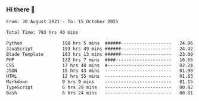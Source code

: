 ### Hi there 👋

<!--
**dominoto/dominoto** is a ✨ _special_ ✨ repository because its `README.md` (this file) appears on your GitHub profile.

Here are some ideas to get you started:

- 🔭 I’m currently working on ...
- 🌱 I’m currently learning ...
- 👯 I’m looking to collaborate on ...
- 🤔 I’m looking for help with ...
- 💬 Ask me about ...
- 📫 How to reach me: ...
- 😄 Pronouns: ...
- ⚡ Fun fact: ...
-->
<!--START_SECTION:waka-->

```txt
From: 30 August 2021 - To: 15 October 2025

Total Time: 793 hrs 40 mins

Python               198 hrs 5 mins  ######-------------------   24.96 %
JavaScript           193 hrs 49 mins ######-------------------   24.42 %
Blade Template       183 hrs 13 mins ######-------------------   23.09 %
PHP                  132 hrs 7 mins  ####---------------------   16.65 %
CSS                  17 hrs 48 mins  #------------------------   02.24 %
JSON                 15 hrs 43 mins  -------------------------   01.98 %
HTML                 12 hrs 55 mins  -------------------------   01.63 %
Markdown             9 hrs 9 mins    -------------------------   01.15 %
TypeScript           6 hrs 29 mins   -------------------------   00.82 %
Bash                 6 hrs 24 mins   -------------------------   00.81 %
```

<!--END_SECTION:waka-->
